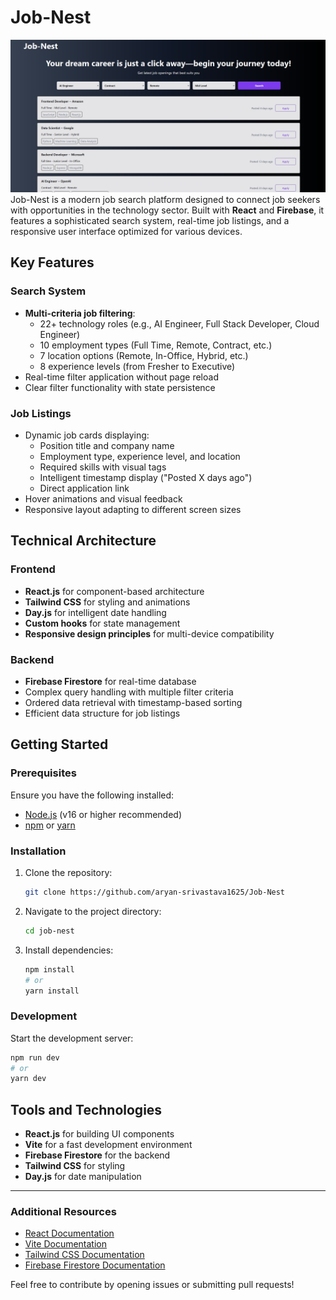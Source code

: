 # Job-Nest

![Job-Nest Screenshot](images/jobnest.png)
Job-Nest is a modern job search platform designed to connect job seekers with opportunities in the technology sector. Built with **React** and **Firebase**, it features a sophisticated search system, real-time job listings, and a responsive user interface optimized for various devices.

## Key Features

### Search System
- **Multi-criteria job filtering**:
  - 22+ technology roles (e.g., AI Engineer, Full Stack Developer, Cloud Engineer)
  - 10 employment types (Full Time, Remote, Contract, etc.)
  - 7 location options (Remote, In-Office, Hybrid, etc.)
  - 8 experience levels (from Fresher to Executive)
- Real-time filter application without page reload
- Clear filter functionality with state persistence

### Job Listings
- Dynamic job cards displaying:
  - Position title and company name
  - Employment type, experience level, and location
  - Required skills with visual tags
  - Intelligent timestamp display ("Posted X days ago")
  - Direct application link
- Hover animations and visual feedback
- Responsive layout adapting to different screen sizes

## Technical Architecture

### Frontend
- **React.js** for component-based architecture
- **Tailwind CSS** for styling and animations
- **Day.js** for intelligent date handling
- **Custom hooks** for state management
- **Responsive design principles** for multi-device compatibility

### Backend
- **Firebase Firestore** for real-time database
- Complex query handling with multiple filter criteria
- Ordered data retrieval with timestamp-based sorting
- Efficient data structure for job listings

## Getting Started

### Prerequisites
Ensure you have the following installed:
- [Node.js](https://nodejs.org/) (v16 or higher recommended)
- [npm](https://www.npmjs.com/) or [yarn](https://yarnpkg.com/)

### Installation
1. Clone the repository:
   ```bash
   git clone https://github.com/aryan-srivastava1625/Job-Nest
   ```
2. Navigate to the project directory:
   ```bash
   cd job-nest
   ```
3. Install dependencies:
   ```bash
   npm install
   # or
   yarn install
   ```

### Development
Start the development server:
```bash
npm run dev
# or
yarn dev
```


## Tools and Technologies
- **React.js** for building UI components
- **Vite** for a fast development environment
- **Firebase Firestore** for the backend
- **Tailwind CSS** for styling
- **Day.js** for date manipulation



---

### Additional Resources
- [React Documentation](https://reactjs.org/)
- [Vite Documentation](https://vitejs.dev/)
- [Tailwind CSS Documentation](https://tailwindcss.com/)
- [Firebase Firestore Documentation](https://firebase.google.com/docs/firestore)

Feel free to contribute by opening issues or submitting pull requests!
